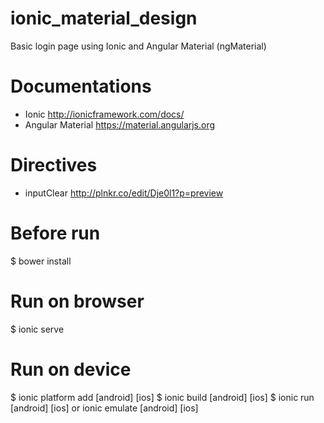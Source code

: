# ionic_material_design
Basic login page using Ionic and Angular Material (ngMaterial)

# Documentations
 - Ionic http://ionicframework.com/docs/
 - Angular Material https://material.angularjs.org

# Directives
 - inputClear http://plnkr.co/edit/Dje0l1?p=preview

# Before run
 $ bower install
 
# Run on browser
 $ ionic serve

# Run on device
 $ ionic platform add [android] [ios]
 $ ionic build [android] [ios]
 $ ionic run [android] [ios] or ionic emulate [android] [ios]